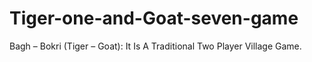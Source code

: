 # Tiger-one-and-Goat-seven-game

Bagh – Bokri (Tiger – Goat): It Is A Traditional Two Player Village Game. 
